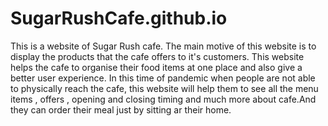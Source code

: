 # SugarRushCafe.github.io
This is a website of Sugar Rush cafe. The main motive of this website is to display the products that the cafe offers to it's customers. 
This website helps the cafe to organise their food items at one place and also give a better user experience.
In this time of pandemic when people are not able to physically reach the cafe, this website will help them to see all the menu items , offers , opening and closing timing and much more about cafe.And they can order their meal just by sitting ar their home.


